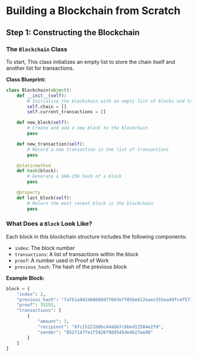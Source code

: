 # Building a Blockchain from Scratch

## Step 1: Constructing the Blockchain

### The `Blockchain` Class
To start, This class initializes an empty list to store the chain itself and another list for transactions.

**Class Blueprint:**
```python
class Blockchain(object):
    def __init__(self):
        # Initialize the blockchain with an empty list of blocks and transactions
        self.chain = []
        self.current_transactions = []

    def new_block(self):
        # Create and add a new block to the blockchain
        pass

    def new_transaction(self):
        # Record a new transaction in the list of transactions
        pass

    @staticmethod
    def hash(block):
        # Generate a SHA-256 hash of a block
        pass

    @property
    def last_block(self):
        # Return the most recent block in the blockchain
        pass
```

### What Does a `Block` Look Like?
Each block in this blockchain structure includes the following components:
- `index`: The block number
- `transactions`: A list of transactions within the block
- `proof`: A number used in Proof of Work
- `previous_hash`: The hash of the previous block

**Example Block:**
```python
block = {
    "index": 2,
    "previous_hash": "fa7b1a942468688d7f603eff85be612eaec555ea49fc4f573bbfcfc13fa27da7",
    "proof": 35293,
    "transactions": [
        {
            "amount": 3,
            "recipient": "8fc15221b8bc44abb7cbbed12584e2fd",
            "sender": "8527147fe1f5426f9dd545de4b27ee00"
        }
    ]
}
```